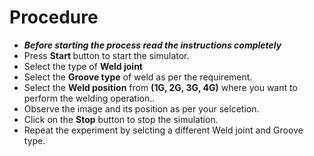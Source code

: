 # Procedure
- ***Before starting the process read the instructions completely***
- Press <b class="text-primary"> Start </b> button to start the simulator.
- Select the type of <b class="text-primary"> Weld joint</b>
- Select the <b class="text-primary"> Groove type</b> of weld as per the requirement.
- Select the <b>Weld position</b> from <b class="text-primary"> (1G, 2G, 3G, 4G)</b> where you want to perform the welding operation..
- Observe the image and its position as per your selcetion.
- Click on the <b class="text-primary">Stop</b> button to stop the simulation.
- Repeat the experiment by selcting a different Weld joint and Groove type.